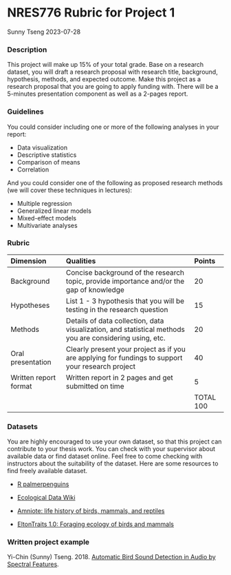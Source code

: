 NRES776 Rubric for Project 1
================
Sunny Tseng
2023-07-28

### Description

This project will make up 15% of your total grade. Base on a research
dataset, you will draft a research proposal with research title,
background, hypothesis, methods, and expected outcome. Make this project
as a research proposal that you are going to apply funding with. There
will be a 5-minutes presentation component as well as a 2-pages report.

### Guidelines

You could consider including one or more of the following analyses in
your report:

- Data visualization
- Descriptive statistics
- Comparison of means
- Correlation

And you could consider one of the following as proposed research methods
(we will cover these techniques in lectures):

- Multiple regression
- Generalized linear models
- Mixed-effect models
- Multivariate analyses

### Rubric

| Dimension             | Qualities                                                                                               | Points    |
|:----------------------|:--------------------------------------------------------------------------------------------------------|:----------|
| Background            | Concise background of the research topic, provide importance and/or the gap of knowledge                | 20        |
| Hypotheses            | List 1 - 3 hypothesis that you will be testing in the research question                                 | 15        |
| Methods               | Details of data collection, data visualization, and statistical methods you are considering using, etc. | 20        |
| Oral presentation     | Clearly present your project as if you are applying for fundings to support your research project       | 40        |
| Written report format | Written report in 2 pages and get submitted on time                                                     | 5         |
|                       |                                                                                                         | TOTAL 100 |

### Datasets

You are highly encouraged to use your own dataset, so that this project
can contribute to your thesis work. You can check with your supervisor
about available data or find dataset online. Feel free to come checking
with instructors about the suitability of the dataset. Here are some
resources to find freely available dataset.

- [R
  palmerpenguins](https://allisonhorst.github.io/palmerpenguins/index.html)

- [Ecological Data Wiki](http://ecologicaldata.org/)

- [Amniote: life history of birds, mammals, and
  reptiles](http://www.esapubs.org/archive/ecol/E096/269/metadata.php)

- [EltonTraits 1.0: Foraging ecology of birds and
  mammals](http://www.esapubs.org/archive/ecol/E095/178/)

### Written project example

Yi-Chin (Sunny) Tseng. 2018.
<a href="./docs/BirdID_vogel_Sunny_20180209.pdf" width="75%">Automatic
Bird Sound Detection in Audio by Spectral Features</a>.
